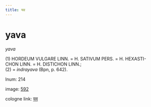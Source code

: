```yaml
---
title: यव
---
```


# yava

<i>yava</i>  <div n="P" />(1) <bot>HORDEUM VULGARE LINN.</bot> = <bot>H. SATIVUM PERS.</bot> = <bot>H. HEXASTI- <div n="lb" />CHON LINN.</bot> = <bot>H. DISTICHON LINN.</bot>; <div n="P" />(2) = <i>indrayava</i> (Bpn, p. 642).

lnum: 214

image: [592](https://www.sanskrit-lexicon.uni-koeln.de/scans/csl-apidev/servepdf.php?dict=snp&page=592)

cologne link: [यव](https://sanskrit-lexicon.uni-koeln.de/scans/csl-apidev/getword.php?dict=snp&key=यव)

